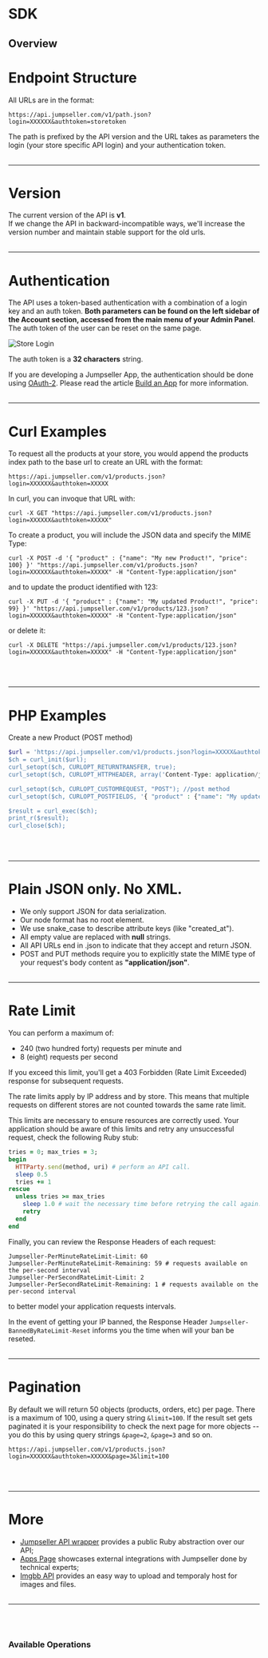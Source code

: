 # SDK

## Overview

# Endpoint Structure

All URLs are in the format: 

```text
https://api.jumpseller.com/v1/path.json?login=XXXXXX&authtoken=storetoken  
```

The path is prefixed by the API version and the URL takes as parameters the login (your store specific API login) and your authentication token.
<br/><br/>
***

# Version

The current version of the API is **v1**.  
If we change the API in backward-incompatible ways, we'll increase the version number and maintain stable support for the old urls.
<br/><br/>
***

# Authentication

The API uses a token-based authentication with a combination of a login key and an auth token. **Both parameters can be found on the left sidebar of the Account section, accessed from the main menu of your Admin Panel**. The auth token of the user can be reset on the same page.

![Store Login](/images/support/api/apilogin.png)

The auth token is a **32 characters** string.

If you are developing a Jumpseller App, the authentication should be done using [OAuth-2](/support/oauth-2). Please read the article [Build an App](/support/apps) for more information.
<br/><br/>
***

# Curl Examples

To request all the products at your store, you would append the products index path to the base url to create an URL with the format:  

```text
https://api.jumpseller.com/v1/products.json?login=XXXXXX&authtoken=XXXXX
```

In curl, you can invoque that URL with:  

```text
curl -X GET "https://api.jumpseller.com/v1/products.json?login=XXXXXX&authtoken=XXXXX"
```

To create a product, you will include the JSON data and specify the MIME Type:  

```text
curl -X POST -d '{ "product" : {"name": "My new Product!", "price": 100} }' "https://api.jumpseller.com/v1/products.json?login=XXXXXX&authtoken=XXXXX" -H "Content-Type:application/json"
```

and to update the product identified with 123:  

```text
curl -X PUT -d '{ "product" : {"name": "My updated Product!", "price": 99} }' "https://api.jumpseller.com/v1/products/123.json?login=XXXXXX&authtoken=XXXXX" -H "Content-Type:application/json"
```

or delete it:  

```text
curl -X DELETE "https://api.jumpseller.com/v1/products/123.json?login=XXXXXX&authtoken=XXXXX" -H "Content-Type:application/json"
```
<br/><br/>
***

# PHP Examples

Create a new Product (POST method)

```php
$url = 'https://api.jumpseller.com/v1/products.json?login=XXXXX&authtoken=XXXXX;
$ch = curl_init($url);
curl_setopt($ch, CURLOPT_RETURNTRANSFER, true);
curl_setopt($ch, CURLOPT_HTTPHEADER, array('Content-Type: application/json'));

curl_setopt($ch, CURLOPT_CUSTOMREQUEST, "POST"); //post method
curl_setopt($ch, CURLOPT_POSTFIELDS, '{ "product" : {"name": "My updated Product!", "price": 99} }');

$result = curl_exec($ch);
print_r($result);
curl_close($ch);
```
<br/><br/>
***

# Plain JSON only. No XML.

* We only support JSON for data serialization.
* Our node format has no root element.  
* We use snake_case to describe attribute keys (like "created_at").  
* All empty value are replaced with **null** strings.
* All API URLs end in .json to indicate that they accept and return JSON.
* POST and PUT methods require you to explicitly state the MIME type of your request's body content as **"application/json"**.
<br/><br/>
***

# Rate Limit
You can perform a maximum of:

+ 240 (two hundred forty) requests per minute and
+ 8 (eight) requests per second 

If you exceed this limit, you'll get a 403 Forbidden (Rate Limit Exceeded) response for subsequent requests.  

The rate limits apply by IP address and by store. This means that multiple requests on different stores are not counted towards the same rate limit.

This limits are necessary to ensure resources are correctly used. Your application should be aware of this limits and retry any unsuccessful request, check the following Ruby stub:

```ruby
tries = 0; max_tries = 3;
begin
  HTTParty.send(method, uri) # perform an API call.
  sleep 0.5
  tries += 1
rescue
  unless tries >= max_tries
    sleep 1.0 # wait the necessary time before retrying the call again.
    retry
  end
end
```

Finally, you can review the Response Headers of each request:

```text
Jumpseller-PerMinuteRateLimit-Limit: 60  
Jumpseller-PerMinuteRateLimit-Remaining: 59 # requests available on the per-second interval  
Jumpseller-PerSecondRateLimit-Limit: 2  
Jumpseller-PerSecondRateLimit-Remaining: 1 # requests available on the per-second interval
``` 

to better model your application requests intervals.

In the event of getting your IP banned, the Response Header `Jumpseller-BannedByRateLimit-Reset` informs you the time when will your ban be reseted.
<br/><br/>
***

# Pagination

By default we will return 50 objects (products, orders, etc) per page. There is a maximum of 100, using a query string `&limit=100`.
If the result set gets paginated it is your responsibility to check the next page for more objects -- you do this by using query strings `&page=2`, `&page=3` and so on.

```text
https://api.jumpseller.com/v1/products.json?login=XXXXXX&authtoken=XXXXX&page=3&limit=100
```
<br/><br/>
***

# More
* [Jumpseller API wrapper](https://gitlab.com/jumpseller-api/ruby) provides a public Ruby abstraction over our API;
* [Apps Page](/apps) showcases external integrations with Jumpseller done by technical experts;
* [Imgbb API](https://api.imgbb.com/) provides an easy way to upload and temporaly host for images and files.
<br/><br/>
***
<br/><br/>


### Available Operations


